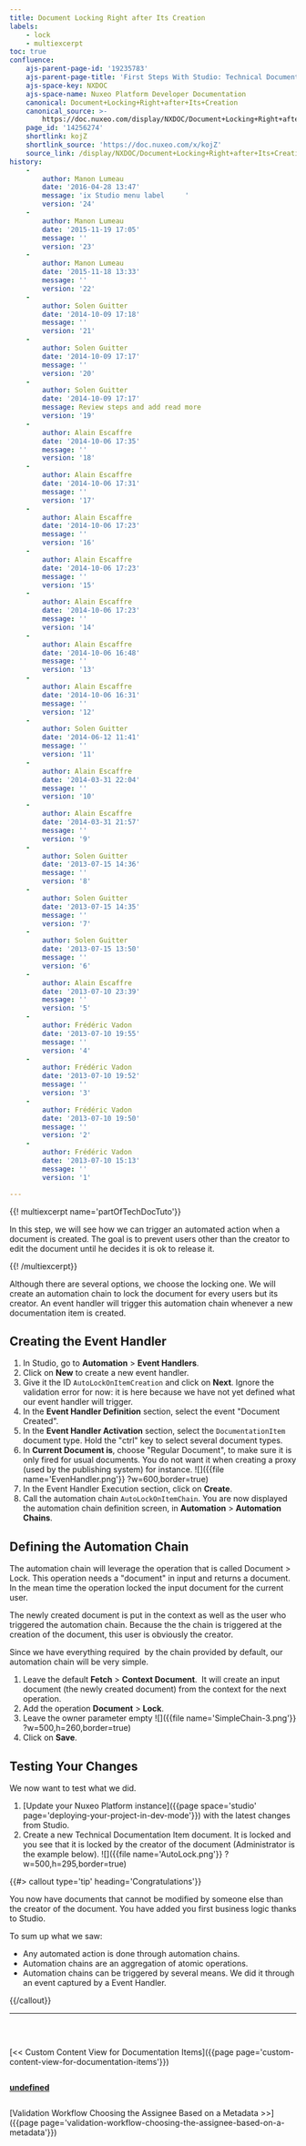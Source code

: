 ```yaml
---
title: Document Locking Right after Its Creation
labels:
    - lock
    - multiexcerpt
toc: true
confluence:
    ajs-parent-page-id: '19235783'
    ajs-parent-page-title: 'First Steps With Studio: Technical Documentation Tutorial'
    ajs-space-key: NXDOC
    ajs-space-name: Nuxeo Platform Developer Documentation
    canonical: Document+Locking+Right+after+Its+Creation
    canonical_source: >-
        https://doc.nuxeo.com/display/NXDOC/Document+Locking+Right+after+Its+Creation
    page_id: '14256274'
    shortlink: kojZ
    shortlink_source: 'https://doc.nuxeo.com/x/kojZ'
    source_link: /display/NXDOC/Document+Locking+Right+after+Its+Creation
history:
    - 
        author: Manon Lumeau
        date: '2016-04-28 13:47'
        message: 'ix Studio menu label     '
        version: '24'
    - 
        author: Manon Lumeau
        date: '2015-11-19 17:05'
        message: ''
        version: '23'
    - 
        author: Manon Lumeau
        date: '2015-11-18 13:33'
        message: ''
        version: '22'
    - 
        author: Solen Guitter
        date: '2014-10-09 17:18'
        message: ''
        version: '21'
    - 
        author: Solen Guitter
        date: '2014-10-09 17:17'
        message: ''
        version: '20'
    - 
        author: Solen Guitter
        date: '2014-10-09 17:17'
        message: Review steps and add read more
        version: '19'
    - 
        author: Alain Escaffre
        date: '2014-10-06 17:35'
        message: ''
        version: '18'
    - 
        author: Alain Escaffre
        date: '2014-10-06 17:31'
        message: ''
        version: '17'
    - 
        author: Alain Escaffre
        date: '2014-10-06 17:23'
        message: ''
        version: '16'
    - 
        author: Alain Escaffre
        date: '2014-10-06 17:23'
        message: ''
        version: '15'
    - 
        author: Alain Escaffre
        date: '2014-10-06 17:23'
        message: ''
        version: '14'
    - 
        author: Alain Escaffre
        date: '2014-10-06 16:48'
        message: ''
        version: '13'
    - 
        author: Alain Escaffre
        date: '2014-10-06 16:31'
        message: ''
        version: '12'
    - 
        author: Solen Guitter
        date: '2014-06-12 11:41'
        message: ''
        version: '11'
    - 
        author: Alain Escaffre
        date: '2014-03-31 22:04'
        message: ''
        version: '10'
    - 
        author: Alain Escaffre
        date: '2014-03-31 21:57'
        message: ''
        version: '9'
    - 
        author: Solen Guitter
        date: '2013-07-15 14:36'
        message: ''
        version: '8'
    - 
        author: Solen Guitter
        date: '2013-07-15 14:35'
        message: ''
        version: '7'
    - 
        author: Solen Guitter
        date: '2013-07-15 13:50'
        message: ''
        version: '6'
    - 
        author: Alain Escaffre
        date: '2013-07-10 23:39'
        message: ''
        version: '5'
    - 
        author: Frédéric Vadon
        date: '2013-07-10 19:55'
        message: ''
        version: '4'
    - 
        author: Frédéric Vadon
        date: '2013-07-10 19:52'
        message: ''
        version: '3'
    - 
        author: Frédéric Vadon
        date: '2013-07-10 19:50'
        message: ''
        version: '2'
    - 
        author: Frédéric Vadon
        date: '2013-07-10 15:13'
        message: ''
        version: '1'

---
```

{{! multiexcerpt name='partOfTechDocTuto'}}

In this step, we will see how we can trigger an automated action when a document is created. The goal is to prevent users other than the creator to edit the document until he decides it is ok to release it.

{{! /multiexcerpt}}

Although there are several options, we choose the locking one. We will create an automation chain to lock the document for every users but its creator. An event handler will trigger this automation chain whenever a new documentation item is created.

## Creating the Event Handler

1.  In Studio, go to **Automation** > **Event Handlers**.
2.  Click on **New** to create a new event handler.
3.  Give it the ID&nbsp;`AutoLockOnItemCreation` and click on **Next**.
    Ignore the validation error for now: it is here because we have not yet defined what our event handler will trigger.
4.  In the **Event Handler Definition** section, select the event "Document Created".
5.  In the **Event Handler Activation** section, select the `DocumentationItem` document type.
    Hold the "ctrl" key to select several document types.
6.  In **Current Document is**, choose "Regular Document", to make sure it is only fired for usual documents. You do not want it when creating a proxy (used by the publishing system) for instance.
    ![]({{file name='EvenHandler.png'}} ?w=600,border=true)
7.  In the Event Handler Execution section, click on **Create**.
8.  Call the automation chain&nbsp;`AutoLockOnItemChain`.
    You are now displayed the automation chain definition screen, in **Automation** > **Automation Chains**.

## Defining the Automation Chain

The automation chain will leverage the operation that is called Document > Lock. This operation needs a "document" in input and returns a document. In the mean time the operation locked the input document for the current user.

The newly created document is put in the context as well as the user who triggered the automation chain. Because the the chain is triggered at the creation of the document, this user is obviously the creator.

Since we have everything required&nbsp; by the chain provided by default, our automation chain will be very simple.

1.  Leave the default **Fetch** > **Context Document**.&nbsp;
    It will create an input document (the newly created document) from the context for the next operation.
2.  Add the operation **Document** > **Lock**.
3.  Leave the owner parameter empty
    ![]({{file name='SimpleChain-3.png'}} ?w=500,h=260,border=true)
4.  Click on **Save**.

## Testing Your Changes

We now want to test what we did.

1.  [Update your Nuxeo Platform instance]({{page space='studio' page='deploying-your-project-in-dev-mode'}}) with the latest changes from Studio.
2.  Create a new Technical Documentation Item document.
    It is locked and you see that it is locked by the creator of the document (Administrator is the example below).
    ![]({{file name='AutoLock.png'}} ?w=500,h=295,border=true)

{{#> callout type='tip' heading='Congratulations'}}

You now have documents that cannot be modified by someone else than the creator of the document. You have added you first business logic thanks to Studio.

To sum up what we saw:

*   Any automated action is done through automation chains.
*   Automation chains are an aggregation of atomic operations.
*   Automation chains can be triggered by several means. We did it through an event captured by a Event Handler.

{{/callout}}

* * *

&nbsp;

<div class="row"><div class="column medium-4">

[<< Custom Content View for Documentation Items]({{page page='custom-content-view-for-documentation-items'}})

</div><div class="column medium-4">

**[undefined]({{page}})**

</div><div class="column medium-4">

[Validation Workflow Choosing the Assignee Based on a Metadata >>]({{page page='validation-workflow-choosing-the-assignee-based-on-a-metadata'}})

</div></div>